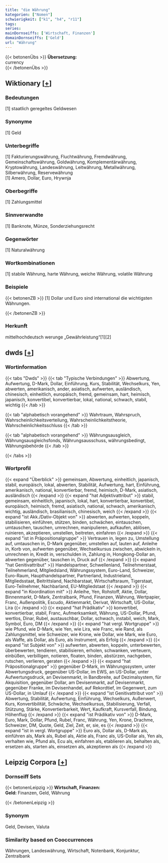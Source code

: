 ```yaml
---
title: "die Währung"
kategorien: ["Nomen"]
schwierigkeit: ["k1", "h4", "r11"]
tags:
series:
mainDornseiffs: ['Wirtschaft, Finanzen']
domainDornseiffs: ['Geld']
url: "Währung"
---
```


{{< betonenÜbs >}}
**Übersetzung:**  
currency  
{{< /betonenÜbs >}}

## Wiktionary [[+](https://de.wiktionary.org/wiki/Währung)]

### Bedeutungen
[1] staatlich geregeltes Geldwesen  

### Synonyme
[1] Geld  

### Unterbegriffe
[1] Fakturierungswährung, Fluchtwährung, Fremdwährung, Gemeinschaftswährung, Goldwährung, Komplementärwährung, Kryptowährung, Landeswährung, Leitwährung, Metallwährung, Silberwährung, Reservewährung  
[1] Amero, Dollar, Euro, Hrywnja  

### Oberbegriffe
[1] Zahlungsmittel  

### Sinnverwandte
[1] Banknote, Münze, Sonderziehungsrecht  

### Gegenwörter
[1] Naturalwährung  

### Wortkombinationen
[1] stabile Währung, harte Währung, weiche Währung, volatile Währung  

### Beispiele
{{< betonenZB >}}
[1] Dollar und Euro sind international die wichtigsten Währungen.  

{{< /betonenZB >}}
### Herkunft
mittelhochdeutsch werunge „Gewährleistung“[1][2]  



## dwds [[+](https://www.dwds.de/wb/Währung)]

### Wortinformation
{{< tabs "Dwds" >}}
{{< tab "Typische Verbindungen" >}}
Abwertung, Aufwertung, D-Mark, Dollar, Einführung, Kurs, Stabilität, Wechselkurs, Yen, abwerten, amerikanisch, ander, asiatisch, aufwerten, ausländisch, chinesisch, einheitlich, europäisch, fremd, gemeinsam, hart, heimisch, japanisch, konvertibel, konvertierbar, lokal, national, schwach, stabil, wichtig
{{< /tab >}}

{{< tab "alphabetisch vorangehend" >}}
Wahrtraum, Wahrspruch, Wahrscheinlichkeitsverteilung, Wahrscheinlichkeitstheorie, Wahrscheinlichkeitsschluss
{{< /tab >}}

{{< tab "alphabetisch vorangehend" >}}
Währungsausgleich, Währungsausgleichsfonds, Währungsausschuss, währungsbedingt, Währungsbehörde
{{< /tab >}}

{{< /tabs >}}

### Wortprofil
{{< expand "Überblick" >}} gemeinsam, Abwertung, einheitlich, japanisch, stabil, europäisch, lokal, abwerten, Stabilität, Aufwertung, hart, Einführung, amerikanisch, national, konvertierbar, fremd, heimisch, D-Mark, asiatisch, ausländisch {{< /expand >}}
{{< expand "hat Adjektivattribut" >}} stabil, gemeinsam, einheitlich, japanisch, lokal, hart, konvertierbar, konvertibel, europäisch, heimisch, fremd, asiatisch, national, schwach, amerikanisch, wichtig, ausländisch, brasilianisch, chinesisch, weich {{< /expand >}}
{{< expand "ist Akk./Dativ-Objekt von" >}} abwerten, aufwerten, koppeln, stabilisieren, einführen, stützen, binden, schwächen, eintauschen, umtauschen, tauschen, umrechnen, manipulieren, aufkaufen, ablösen, ruinieren, akzeptieren, umstellen, beitreten, einfahren {{< /expand >}}
{{< expand "ist in Präpositionalgruppe" >}} Vertrauen in, legen zu, Umstellung auf, umtauschen in, D-Mark gegenüber, umstellen auf, lauten auf, Anleihe in, Korb von, aufwerten gegenüber, Wechselkursus zwischen, abwickeln in, umrechnen in, Kredit in, verschulden in, Zahlung in, Hongkong-Dollar an, abwerten gegenüber, tauschen in, Druck auf {{< /expand >}}
{{< expand "hat Genitivattribut" >}} Handelspartner, Schwellenland, Teilnehmerstaat, Teilnehmerland, Mitgliedsland, Währungssystem, Euro-Land, Schweizer, Euro-Raum, Haupthandelspartner, Partnerland, Industrieland, Mitgliedsstaat, Beitrittsland, Nachbarstaat, Wirtschaftsraum, Tigerstaat, Euro-Teilnehmer, Nachbarland, EU-Mitgliedstaat {{< /expand >}}
{{< expand "in Koordination mit" >}} Anleihe, Yen, Rohstoff, Aktie, Dollar, Binnenmarkt, D-Mark, Zentralbank, Pfund, Finanzen, Währung, Wertpapier, Franc, Außenpolitik, Escudo, Aktienmarkt, Derivat, Wirtschaft, US-Dollar, Lira {{< /expand >}}
{{< expand "hat Prädikativ" >}} konvertibel, konvertierbar, stabil, Franc, Aufmerksamkeit, Währung, US-Dollar, Pfund, wertlos, Dinar, Rubel, austauschbar, Dollar, schwach, instabil, weich, Mark, Symbol, Euro, DM {{< /expand >}}
{{< expand "hat vergl. Wortgruppe" >}} wie Pfund, wie D-Mark, wie Yen, wie Lira, wie Franc, wie Rand, als Zahlungsmittel, wie Schweizer, wie Krone, wie Dollar, wie Mark, wie Euro, als Waffe, als Dollar, als Euro, als Instrument, als Erfolg {{< /expand >}}
{{< expand "ist Subjekt von" >}} aufwerten, abwerten, koppeln, unterbewerten, überbewerten, tendieren, stabilisieren, erholen, schwanken, verteuern, einbüßen, verbilligen, notieren, floaten, binden, abstürzen, nachgeben, rutschen, verlieren, geraten {{< /expand >}}
{{< expand "hat Präpositionalgruppe" >}} gegenüber D-Mark, im Währungssystem, unter Abwertungsdruck, gegenüber US-Dollar, im EWS, an US-Dollar, unter Aufwertungsdruck, an Devisenmarkt, in Bandbreite, auf Dezimalsystem, für Akquisition, gegenüber Dollar, am Devisenmarkt, auf Devisenmarkt, gegenüber Franke, im Devisenhandel, auf Rekordtief, im Gegenwert, zum US-Dollar, in Umlauf {{< /expand >}}
{{< expand "ist Genitivattribut von" >}} Abwertung, Stabilität, Aufwertung, Einführung, Wechselkurs, Außenwert, Kurs, Konvertibilität, Schwäche, Wechselkursus, Stabilisierung, Verfall, Stützung, Stärke, Konvertierbarkeit, Wert, Kaufkraft, Kursverfall, Bindung, Höhenflug {{< /expand >}}
{{< expand "ist Prädikativ von" >}} D-Mark, Euro, Mark, Dollar, Pfund, Rubel, Franc, Währung, Yen, Krone, Drachme, Schweizer, DM, Quote, Geld, Ziel, Zeit, er, sie, es {{< /expand >}}
{{< expand "ist in vergl. Wortgruppe" >}} Euro als, Dollar als, D-Mark als, einführen als, Mark als, Rubel als, Aktie als, Franc als, US-Dollar als, Yen als, verhalten wie, Pfund als, Ecu als, einfahren als, etablieren als, behalten als, ersetzen als, starten als, einsetzen als, akzeptieren als {{< /expand >}}

## Leipzig Corpora [[+](https://corpora.uni-leipzig.de/en/res?word=Währung&corpusId=deu_newscrawl-public_2018)]

### Dornseiff Sets
{{< betonenLeipzig >}}
**Wirtschaft, Finanzen:**  
**Geld:** Finanzen, Geld, Währung  

{{< /betonenLeipzig >}}

### Synonym
Geld, Devisen, Valuta


### Similarity based on Cooccurrences
Währungen, Landeswährung, Wirtschaft, Notenbank, Konjunktur, Zentralbank

